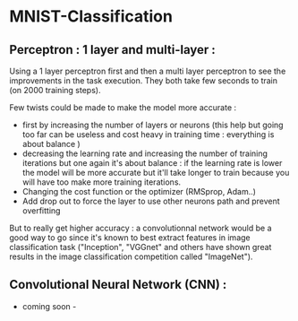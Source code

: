 # MNIST-Classification

## Perceptron : 1 layer and multi-layer :

Using a 1 layer perceptron first and then a multi layer perceptron to see the improvements in the task execution.
They both take few seconds to train (on 2000 training steps).

Few twists could be made to make the model more accurate :
- first by increasing the number of layers or neurons (this help but going too far can be useless and cost heavy in training time : everything is about balance )
- decreasing the learning rate and increasing the number of training iterations but one again it's about balance : if the learning rate is lower the model will be more accurate but it'll take longer to train because you will have too make more training iterations.
- Changing the cost function or the optimizer (RMSprop, Adam..)
- Add drop out to force the layer to use other neurons path and prevent overfitting

But to really get higher accuracy : a convolutionnal network would be a good way to go since it's known to best extract features in image classification task ("Inception", "VGGnet" and others have shown great results in the image classification competition called "ImageNet").

## Convolutional Neural Network (CNN) :

- coming soon - 



